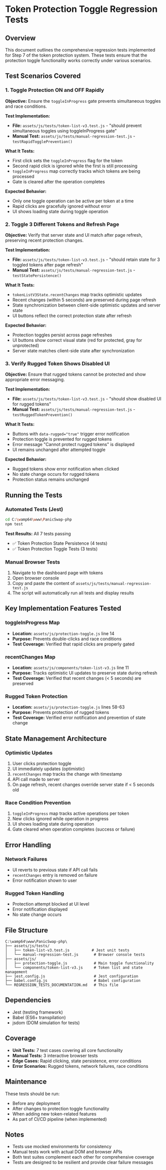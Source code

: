 # Token Protection Toggle Regression Tests

## Overview
This document outlines the comprehensive regression tests implemented for Step 7 of the token protection system. These tests ensure that the protection toggle functionality works correctly under various scenarios.

## Test Scenarios Covered

### 1. Toggle Protection ON and OFF Rapidly
**Objective:** Ensure the `toggleInProgress` gate prevents simultaneous toggles and race conditions.

**Test Implementation:**
- **File:** `assets/js/tests/token-list-v3.test.js` - "should prevent simultaneous toggles using toggleInProgress gate"
- **Manual Test:** `assets/js/tests/manual-regression-test.js` - `testRapidTogglePrevention()`

**What It Tests:**
- First click sets the `toggleInProgress` flag for the token
- Second rapid click is ignored while the first is still processing
- `toggleInProgress` map correctly tracks which tokens are being processed
- Gate is cleared after the operation completes

**Expected Behavior:**
- Only one toggle operation can be active per token at a time
- Rapid clicks are gracefully ignored without error
- UI shows loading state during toggle operation

### 2. Toggle 3 Different Tokens and Refresh Page
**Objective:** Verify that server state and UI match after page refresh, preserving recent protection changes.

**Test Implementation:**
- **File:** `assets/js/tests/token-list-v3.test.js` - "should retain state for 3 toggled tokens after page refresh"
- **Manual Test:** `assets/js/tests/manual-regression-test.js` - `testStatePersistence()`

**What It Tests:**
- `tokenListV3State.recentChanges` map tracks optimistic updates
- Recent changes (within 5 seconds) are preserved during page refresh
- State synchronization between client-side optimistic updates and server state
- UI buttons reflect the correct protection state after refresh

**Expected Behavior:**
- Protection toggles persist across page refreshes
- UI buttons show correct visual state (red for protected, gray for unprotected)
- Server state matches client-side state after synchronization

### 3. Verify Rugged Token Shows Disabled UI
**Objective:** Ensure that rugged tokens cannot be protected and show appropriate error messaging.

**Test Implementation:**
- **File:** `assets/js/tests/token-list-v3.test.js` - "should show disabled UI for rugged tokens"
- **Manual Test:** `assets/js/tests/manual-regression-test.js` - `testRuggedTokenPrevention()`

**What It Tests:**
- Buttons with `data-rugged="true"` trigger error notification
- Protection toggle is prevented for rugged tokens
- Error message "Cannot protect rugged tokens" is displayed
- UI remains unchanged after attempted toggle

**Expected Behavior:**
- Rugged tokens show error notification when clicked
- No state change occurs for rugged tokens
- Protection status remains unchanged

## Running the Tests

### Automated Tests (Jest)
```bash
cd C:\wamp64\www\PanicSwap-php
npm test
```

**Test Results:** All 7 tests passing
- ✅ Token Protection State Persistence (4 tests)
- ✅ Token Protection Toggle Tests (3 tests)

### Manual Browser Tests
1. Navigate to the dashboard page with tokens
2. Open browser console
3. Copy and paste the content of `assets/js/tests/manual-regression-test.js`
4. The script will automatically run all tests and display results

## Key Implementation Features Tested

### toggleInProgress Map
- **Location:** `assets/js/protection-toggle.js` line 14
- **Purpose:** Prevents double-clicks and race conditions
- **Test Coverage:** Verified that rapid clicks are properly gated

### recentChanges Map
- **Location:** `assets/js/components/token-list-v3.js` line 11
- **Purpose:** Tracks optimistic UI updates to preserve state during refresh
- **Test Coverage:** Verified that recent changes (< 5 seconds) are preserved

### Rugged Token Protection
- **Location:** `assets/js/protection-toggle.js` lines 58-63
- **Purpose:** Prevents protection of rugged tokens
- **Test Coverage:** Verified error notification and prevention of state change

## State Management Architecture

### Optimistic Updates
1. User clicks protection toggle
2. UI immediately updates (optimistic)
3. `recentChanges` map tracks the change with timestamp
4. API call made to server
5. On page refresh, recent changes override server state if < 5 seconds old

### Race Condition Prevention
1. `toggleInProgress` map tracks active operations per token
2. New clicks ignored while operation in progress
3. UI shows loading state during operation
4. Gate cleared when operation completes (success or failure)

## Error Handling

### Network Failures
- UI reverts to previous state if API call fails
- `recentChanges` entry is removed on failure
- Error notification shown to user

### Rugged Token Handling
- Protection attempt blocked at UI level
- Error notification displayed
- No state change occurs

## File Structure
```
C:\wamp64\www\PanicSwap-php\
├── assets/js/tests/
│   ├── token-list-v3.test.js          # Jest unit tests
│   └── manual-regression-test.js       # Browser console tests
├── assets/js/
│   ├── protection-toggle.js            # Main toggle functionality
│   └── components/token-list-v3.js     # Token list and state management
├── jest.config.js                      # Jest configuration
├── babel.config.js                     # Babel configuration
└── REGRESSION_TESTS_DOCUMENTATION.md   # This file
```

## Dependencies
- Jest (testing framework)
- Babel (ES6+ transpilation)
- jsdom (DOM simulation for tests)

## Coverage
- **Unit Tests:** 7 test cases covering all core functionality
- **Manual Tests:** 3 interactive browser tests
- **Edge Cases:** Rapid clicking, state persistence, error conditions
- **Error Scenarios:** Rugged tokens, network failures, race conditions

## Maintenance
These tests should be run:
- Before any deployment
- After changes to protection toggle functionality
- When adding new token-related features
- As part of CI/CD pipeline (when implemented)

## Notes
- Tests use mocked environments for consistency
- Manual tests work with actual DOM and browser APIs
- Both test suites complement each other for comprehensive coverage
- Tests are designed to be resilient and provide clear failure messages
